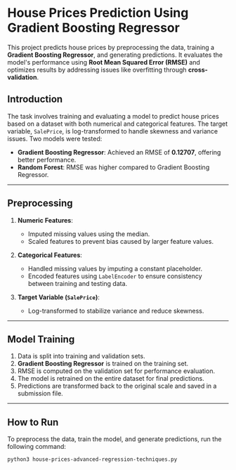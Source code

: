 # House Prices Prediction Using Gradient Boosting Regressor

This project predicts house prices by preprocessing the data, training a **Gradient Boosting Regressor**, and generating predictions. It evaluates the model's performance using **Root Mean Squared Error (RMSE)** and optimizes results by addressing issues like overfitting through **cross-validation**. 

## Introduction

The task involves training and evaluating a model to predict house prices based on a dataset with both numerical and categorical features. The target variable, `SalePrice`, is log-transformed to handle skewness and variance issues. Two models were tested:
- **Gradient Boosting Regressor**: Achieved an RMSE of **0.12707**, offering better performance.
- **Random Forest**: RMSE was higher compared to Gradient Boosting Regressor.

---

## Preprocessing

1. **Numeric Features**:
   - Imputed missing values using the median.
   - Scaled features to prevent bias caused by larger feature values.

2. **Categorical Features**:
   - Handled missing values by imputing a constant placeholder.
   - Encoded features using `LabelEncoder` to ensure consistency between training and testing data.

3. **Target Variable (`SalePrice`)**:
   - Log-transformed to stabilize variance and reduce skewness.

---

## Model Training

1. Data is split into training and validation sets.
2. **Gradient Boosting Regressor** is trained on the training set.
3. RMSE is computed on the validation set for performance evaluation.
4. The model is retrained on the entire dataset for final predictions.
5. Predictions are transformed back to the original scale and saved in a submission file.

---

## How to Run

To preprocess the data, train the model, and generate predictions, run the following command:

```bash
python3 house-prices-advanced-regression-techniques.py
